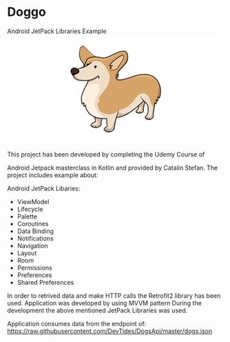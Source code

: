 # Doggo
Android JetPack Libraries Example 
![icon](https://github.com/tutushubham/Android-Doggo-Kotlin/blob/master/New%20Files/Images/dog.png)

This project has been developed by completing the Udemy Course of 

Android Jetpack masterclass in Kotlin and provided by Catalin Stefan. The project includes example about:

Android JetPack Libaries:
- ViewModel
- Lifecycle 
- Palette
- Coroutines
- Data Binding
- Notifications
- Navigation 
- Layout
- Room 
- Permissions 
- Preferences
- Shared Preferences

In order to retrived data and make HTTP calls the Retrofit2 library has been used. Application was developed by using MVVM pattern
During the development the above mentioned JetPack Libraries was used. 

Application consumes data from the endpoint of:
https://raw.githubusercontent.com/DevTides/DogsApi/master/dogs.json
